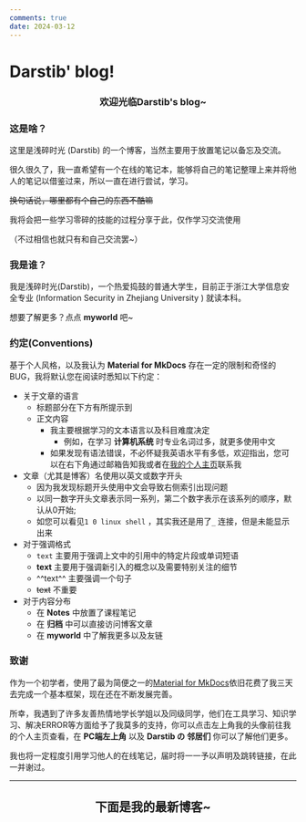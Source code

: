 ```yaml
---
comments: true
date: 2024-03-12
---
```


# Darstib' blog!

<!-- more -->

<h3 style="text-align: center;">欢迎光临Darstib's blog~</h3>

### 这是啥？

这里是浅碎时光 (Darstib) 的一个博客，当然主要用于放置笔记以备忘及交流。

很久很久了，我一直希望有一个在线的笔记本，能够将自己的笔记整理上来并将他人的笔记以借鉴过来，所以一直在进行尝试，学习。

<del>换句话说，哪里都有个自己的东西不酷嘛</del>

我将会把一些学习零碎的技能的过程分享于此，仅作学习交流使用

（不过相信也就只有和自己交流罢~）

### 我是谁？

我是浅碎时光(Darstib)，一个热爱捣鼓的普通大学生，目前正于浙江大学信息安全专业 (Information Security in Zhejiang University ) 就读本科。

想要了解更多？点点 **myworld** 吧~

### 约定(Conventions)

基于个人风格，以及我认为 **Material for MkDocs** 存在一定的限制和奇怪的BUG，我将默认您在阅读时悉知以下约定：

- 关于文章的语言
    - 标题部分在下方有所提示到
    - 正文内容
      - 我主要根据学习的文本语言以及科目难度决定
        - 例如，在学习 **计算机系统** 时专业名词过多，就更多使用中文
      - 如果发现有语法错误，不必怀疑我英语水平有多低，欢迎指出，您可以在右下角通过邮箱告知我或者在[我的个人主页](https://darstib.github.io/myworld/)联系我
- 文章（尤其是博客）名使用以英文或数字开头
    - 因为我发现标题开头使用中文会导致右侧索引出现问题
    - 以同一数字开头文章表示同一系列，第二个数字表示在该系列的顺序，默认从0开始;
    - 如您可以看见`1 0 linux shell` ，其实我还是用了`_` 连接，但是未能显示出来
- 对于强调格式
    - `text` 主要用于强调上文中的引用中的特定片段或单词短语
    - **text** 主要用于强调新引入的概念以及需要特别关注的细节
    - ^^text^^ 主要强调一个句子
    - ~~text~~ 不重要
- 对于内容分布
    - 在 **Notes** 中放置了课程笔记
    - 在 **归档** 中可以直接访问博客文章
    - 在 **myworld** 中了解我更多以及友链

### 致谢

作为一个初学者，使用了最为简便之一的[Material for MkDocs](https://squidfunk.github.io/mkdocs-material/)依旧花费了我三天去完成一个基本框架，现在还在不断发展完善。

所幸，我遇到了许多友善热情地学长学姐以及同级同学，他们在工具学习、知识学习、解决ERROR等方面给予了我莫多的支持，你可以点击左上角我的头像前往我的个人主页查看，在 **PC端左上角** 以及 **Darstib の 邻居们** 你可以了解他们更多。

我也将一定程度引用学习他人的在线笔记，届时将一一予以声明及跳转链接，在此一并谢过。

*** 

<h2 style="text-align: center;">下面是我的最新博客~</h2>
